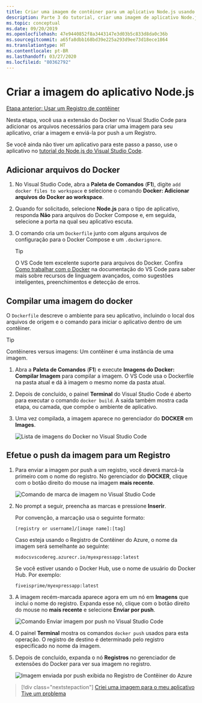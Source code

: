 ```yaml
---
title: Criar uma imagem de contêiner para um aplicativo Node.js usando o Visual Studio Code
description: Parte 3 do tutorial, criar uma imagem de aplicativo Node.js
ms.topic: conceptual
ms.date: 09/20/2019
ms.openlocfilehash: 47e9440852f8a3443147e3d03b5c833d8da0c36b
ms.sourcegitcommit: a65fa8dbb168bd39e225a293d9ee73d18ece1864
ms.translationtype: HT
ms.contentlocale: pt-BR
ms.lasthandoff: 03/27/2020
ms.locfileid: "80362792"
---
```

# <a name="create-your-nodejs-application-image"></a>Criar a imagem do aplicativo Node.js

[Etapa anterior: Usar um Registro de contêiner](tutorial-vscode-docker-node-02.md)

Nesta etapa, você usa a extensão do Docker no Visual Studio Code para adicionar os arquivos necessários para criar uma imagem para seu aplicativo, criar a imagem e enviá-la por push a um Registro.

Se você ainda não tiver um aplicativo para este passo a passo, use o aplicativo no [tutorial do Node.js do Visual Studio Code](https://code.visualstudio.com/docs/nodejs/nodejs-tutorial#_an-express-application).

## <a name="add-docker-files"></a>Adicionar arquivos do Docker

1. No Visual Studio Code, abra a **Paleta de Comandos** (**F1**), digite `add docker files to workspace` e selecione o comando **Docker: Adicionar arquivos do Docker ao workspace**.

1. Quando for solicitado, selecione **Node.js** para o tipo de aplicativo, responda **Não** para arquivos do Docker Compose e, em seguida, selecione a porta na qual seu aplicativo escuta.

1. O comando cria um `Dockerfile` junto com alguns arquivos de configuração para o Docker Compose e um `.dockerignore`.

    > [!TIP]
    > O VS Code tem excelente suporte para arquivos do Docker. Confira [Como trabalhar com o Docker](https://code.visualstudio.com/docs/azure/docker) na documentação do VS Code para saber mais sobre recursos de linguagem avançados, como sugestões inteligentes, preenchimentos e detecção de erros.

## <a name="build-a-docker-image"></a>Compilar uma imagem do docker

O `Dockerfile` descreve o ambiente para seu aplicativo, incluindo o local dos arquivos de origem e o comando para iniciar o aplicativo dentro de um contêiner.

> [!TIP]
> Contêineres versus imagens: Um contêiner é uma instância de uma imagem.

1. Abra a **Paleta de Comandos** (**F1**) e execute **Imagens do Docker: Compilar Imagem** para compilar a imagem. O VS Code usa o Dockerfile na pasta atual e dá à imagem o mesmo nome da pasta atual.

1. Depois de concluído, o painel **Terminal** do Visual Studio Code é aberto para executar o comando `docker build`. A saída também mostra cada etapa, ou camada, que compõe o ambiente de aplicativo.

1. Uma vez compilada, a imagem aparece no gerenciador do **DOCKER** em **Images**.

    ![Lista de imagens do Docker no Visual Studio Code](media/deploy-containers/image-list.png)

## <a name="push-the-image-to-a-registry"></a>Efetue o push da imagem para um Registro

1. Para enviar a imagem por push a um registro, você deverá marcá-la primeiro com o nome do registro. No gerenciador do **DOCKER**, clique com o botão direito do mouse na imagem **mais recente**.

    ![Comando de marca de imagem no Visual Studio Code](media/deploy-containers/tag-command.png)

1. No prompt a seguir, preencha as marcas e pressione **Inserir**.

    Por convenção, a marcação usa o seguinte formato:

    `[registry or username]/[image name]:[tag]`

    Caso esteja usando o Registro de Contêiner do Azure, o nome da imagem será semelhante ao seguinte:

    `msdocsvscodereg.azurecr.io/myexpressapp:latest`

    Se você estiver usando o Docker Hub, use o nome de usuário do Docker Hub. Por exemplo:

    `fiveisprime/myexpressapp:latest`

1. A imagem recém-marcada aparece agora em um nó em **Imagens** que inclui o nome do registro. Expanda esse nó, clique com o botão direito do mouse no **mais recente** e selecione **Enviar por push**.

    ![Comando Enviar imagem por push no Visual Studio Code](media/deploy-containers/push-command.png)

1. O painel **Terminal** mostra os comandos `docker push` usados para esta operação. O registro de destino é determinado pelo registro especificado no nome da imagem.

1. Depois de concluído, expanda o nó **Registros** no gerenciador de extensões do Docker para ver sua imagem no registro.

    ![Imagem enviada por push exibida no Registro de Contêiner do Azure](media/deploy-containers/image-in-acr.png)

> [!div class="nextstepaction"]
> [Criei uma imagem para o meu aplicativo](tutorial-vscode-docker-node-04.md) [Tive um problema](https://www.research.net/r/PWZWZ52?tutorial=docker-extension&step=containerize-app)
